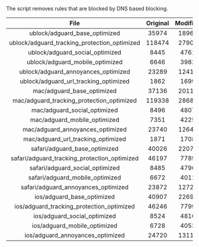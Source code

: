 The script removes rules that are blocked by DNS based blocking.


| File | Original | Modified |
|:----:|:-----:|:-----:|
| ublock/adguard_base_optimized | 35974 | 18969 |
| ublock/adguard_tracking_protection_optimized | 118474 | 27900 |
| ublock/adguard_social_optimized | 8445 | 4761 |
| ublock/adguard_mobile_optimized | 6646 | 3982 |
| ublock/adguard_annoyances_optimized | 23289 | 12418 |
| ublock/adguard_url_tracking_optimized | 1862 | 1699 |
| mac/adguard_base_optimized | 37136 | 20113 |
| mac/adguard_tracking_protection_optimized | 119338 | 28685 |
| mac/adguard_social_optimized | 8496 | 4807 |
| mac/adguard_mobile_optimized | 7351 | 4225 |
| mac/adguard_annoyances_optimized | 23740 | 12648 |
| mac/adguard_url_tracking_optimized | 1871 | 1708 |
| safari/adguard_base_optimized | 40026 | 22077 |
| safari/adguard_tracking_protection_optimized | 46197 | 7789 |
| safari/adguard_social_optimized | 8485 | 4790 |
| safari/adguard_mobile_optimized | 6672 | 4011 |
| safari/adguard_annoyances_optimized | 23872 | 12727 |
| ios/adguard_base_optimized | 40907 | 22694 |
| ios/adguard_tracking_protection_optimized | 46246 | 7799 |
| ios/adguard_social_optimized | 8524 | 4810 |
| ios/adguard_mobile_optimized | 6728 | 4053 |
| ios/adguard_annoyances_optimized | 24720 | 13119 |